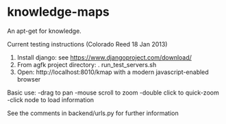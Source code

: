 knowledge-maps
==============
An apt-get for knowledge.

                             
Current testing instructions (Colorado Reed 18 Jan 2013)    
1) Install django: see https://www.djangoproject.com/download/
2) From agfk project directory:
		. run_test_servers.sh
3) Open: 
	http://localhost:8010/kmap
		with a modern javascript-enabled browser

Basic use:
	-drag to pan
	-mouse scroll to zoom
	-double click to quick-zoom 
	-click node to load information       
	
See the comments in backend/urls.py for further information